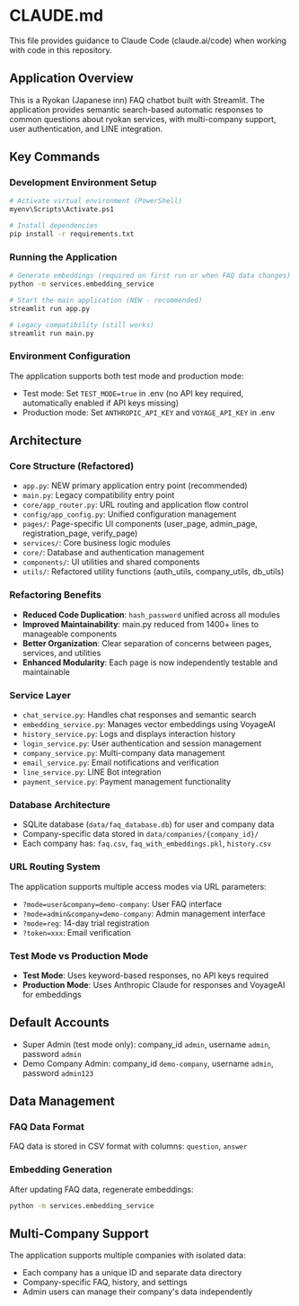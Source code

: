 # CLAUDE.md

This file provides guidance to Claude Code (claude.ai/code) when working with code in this repository.

## Application Overview

This is a Ryokan (Japanese inn) FAQ chatbot built with Streamlit. 
The application provides semantic search-based automatic responses to common questions about ryokan services, with multi-company support, user authentication, and LINE integration.

## Key Commands

### Development Environment Setup
```bash
# Activate virtual environment (PowerShell)
myenv\Scripts\Activate.ps1

# Install dependencies
pip install -r requirements.txt
```

### Running the Application
```bash
# Generate embeddings (required on first run or when FAQ data changes)
python -m services.embedding_service

# Start the main application (NEW - recommended)
streamlit run app.py

# Legacy compatibility (still works)
streamlit run main.py
```

### Environment Configuration
The application supports both test mode and production mode:
- Test mode: Set `TEST_MODE=true` in .env (no API key required, automatically enabled if API keys missing)
- Production mode: Set `ANTHROPIC_API_KEY` and `VOYAGE_API_KEY` in .env

## Architecture

### Core Structure (Refactored)
- `app.py`: NEW primary application entry point (recommended)
- `main.py`: Legacy compatibility entry point
- `core/app_router.py`: URL routing and application flow control
- `config/app_config.py`: Unified configuration management
- `pages/`: Page-specific UI components (user_page, admin_page, registration_page, verify_page)
- `services/`: Core business logic modules
- `core/`: Database and authentication management
- `components/`: UI utilities and shared components  
- `utils/`: Refactored utility functions (auth_utils, company_utils, db_utils)

### Refactoring Benefits
- **Reduced Code Duplication**: `hash_password` unified across all modules
- **Improved Maintainability**: main.py reduced from 1400+ lines to manageable components
- **Better Organization**: Clear separation of concerns between pages, services, and utilities
- **Enhanced Modularity**: Each page is now independently testable and maintainable

### Service Layer
- `chat_service.py`: Handles chat responses and semantic search
- `embedding_service.py`: Manages vector embeddings using VoyageAI
- `history_service.py`: Logs and displays interaction history
- `login_service.py`: User authentication and session management
- `company_service.py`: Multi-company data management
- `email_service.py`: Email notifications and verification
- `line_service.py`: LINE Bot integration
- `payment_service.py`: Payment management functionality

### Database Architecture
- SQLite database (`data/faq_database.db`) for user and company data
- Company-specific data stored in `data/companies/{company_id}/`
- Each company has: `faq.csv`, `faq_with_embeddings.pkl`, `history.csv`

### URL Routing System
The application supports multiple access modes via URL parameters:
- `?mode=user&company=demo-company`: User FAQ interface
- `?mode=admin&company=demo-company`: Admin management interface
- `?mode=reg`: 14-day trial registration
- `?token=xxx`: Email verification

### Test Mode vs Production Mode
- **Test Mode**: Uses keyword-based responses, no API keys required
- **Production Mode**: Uses Anthropic Claude for responses and VoyageAI for embeddings

## Default Accounts
- Super Admin (test mode only): company_id `admin`, username `admin`, password `admin`
- Demo Company Admin: company_id `demo-company`, username `admin`, password `admin123`

## Data Management

### FAQ Data Format
FAQ data is stored in CSV format with columns: `question`, `answer`

### Embedding Generation
After updating FAQ data, regenerate embeddings:
```bash
python -m services.embedding_service
```

## Multi-Company Support
The application supports multiple companies with isolated data:
- Each company has a unique ID and separate data directory
- Company-specific FAQ, history, and settings
- Admin users can manage their company's data independently